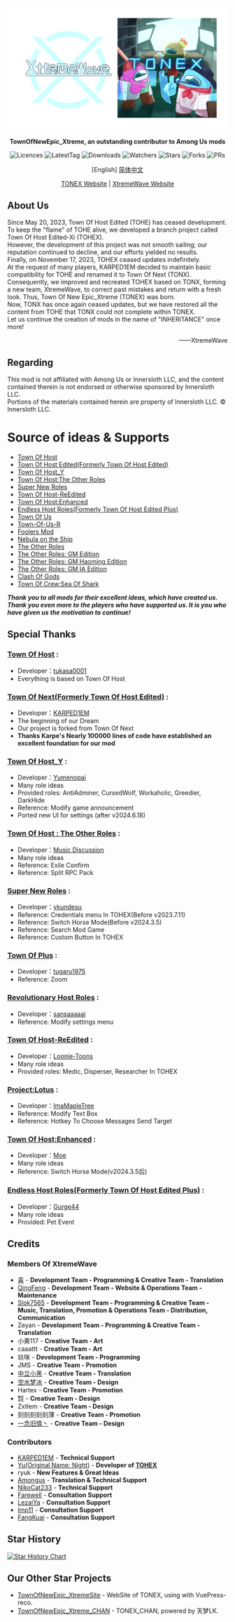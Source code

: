 <div align="center">
	
![XtremeWave-TONEX](Assets/XtremeWave-TONEX.png)

**TownOfNewEpic_Xtreme, an outstanding contributor to Among Us mods**

<img src="https://badgen.net/github/license/XtremeWave/TownOfNewEpic_Xtreme" alt="Licences">
<img src="https://badgen.net/github/tag/XtremeWave/TownOfNewEpic_Xtreme" alt="LatestTag">
<img src="https://badgen.net/github/assets-dl/XtremeWave/TownOfNewEpic_Xtreme" alt="Downloads">
<img src="https://badgen.net/github/watchers/XtremeWave/TownOfNewEpic_Xtreme" alt="Watchers">
<img src="https://badgen.net/github/stars/XtremeWave/TownOfNewEpic_Xtreme" alt="Stars">
<img src="https://badgen.net/github/forks/XtremeWave/TownOfNewEpic_Xtreme" alt="Forks">
<img src="https://badgen.net/github/prs/XtremeWave/TownOfNewEpic_Xtreme" alt="PRs">

[English] [简体中文](README_zh.md)

[TONEX Website](https://tonex.cc) | [XtremeWave Website](https://www.xtreme.net.cn)

</div>

## About Us
Since May 20, 2023, Town Of Host Edited (TOHE) has ceased development. <br>
To keep the "flame" of TOHE alive, we developed a branch project called Town Of Host Edited-Xi (TOHEX).<br>
However, the development of this project was not smooth sailing; our reputation continued to decline, and our efforts yielded no results.<br>
Finally, on November 17, 2023, TOHEX ceased updates indefinitely.<br>
At the request of many players, KARPED1EM decided to maintain basic compatibility for TOHE and renamed it to Town Of Next (TONX).<br>
Consequently, we improved and recreated TOHEX based on TONX, forming a new team, XtremeWave, to correct past mistakes and return with a fresh look. Thus, Town Of New Epic_Xtreme (TONEX) was born.<br>
Now, TONX has once again ceased updates, but we have restored all the content from TOHE that TONX could not complete within TONEX.<br>
Let us continue the creation of mods in the name of "INHERITANCE" once more!

<div align="right">
——XtremeWave
</div>

## Regarding
This mod is not affiliated with Among Us or Innersloth LLC, and the content contained therein is not endorsed or otherwise sponsored by Innersloth LLC.<br>
Portions of the materials contained herein are property of Innersloth LLC. © Innersloth LLC.

# Source of ideas & Supports
 - [Town Of Host](https://github.com/tukasa0001/TownOfHost)
 - [Town Of Host Edited(Formerly Town Of Host Edited)](https://github.com/KARPED1EM/TownOfHostEdited)
 - [Town Of Host_Y](https://github.com/Yumenopai/TownOfHost_Y)
 - [Town Of Host:The Other Roles](https://github.com/music-discussion/TownOfHost-TheOtherRoles)
 - [Super New Roles](https://github.com/ykundesu/SuperNewRoles)
 - [Town Of Host-ReEdited](https://github.com/Loonie-Toons/TownOfHost-ReEdited)
 - [Town Of Host:Enhanced](https://github.com/0xDrMoe/TownofHost-Enhanced)
 - [Endless Host Roles(Formerly Town Of Host Edited Plus)](https://github.com/Gurge44/EndlessHostRoles)
 - [Town Of Us](https://github.com/Loonie-Toons/TownOfHost-ReEdited)
 - [Town-Of-Us-R](https://github.com/eDonnes124/Town-Of-Us-R)
 - [Foolers Mod](https://github.com/MengTube/Foolers-Mod)
 - [Nebula on the Ship](https://github.com/Dolly1016/Nebula)
 - [The Other Roles](https://github.com/TheOtherRolesAU/TheOtherRoles)
 - [The Other Roles: GM Edition](https://github.com/yukinogatari/TheOtherRoles-GM)
 - [The Other Roles: GM Haoming Edition](https://github.com/haoming37/TheOtherRoles-GM-Haoming)
 - [The Other Roles: GM IA Edition](https://github.com/dabao40/TheOtherRolesGMIA)
 - [Clash Of Gods](https://github.com/CognifyDev/ClashOfGods)
 - [Town Of Crew:Sea Of Shark](https://github.com/yiTOC/TOCS)
 
***Thank you to all mods for their excellent ideas, which have created us.***<br>
***Thank you even more to the players who have supported us. It is you who have given us the motivation to continue!***

## Special Thanks
### [Town Of Host](https://github.com/tukasa0001/TownOfHost) :
 - Developer：[tukasa0001](https://github.com/tukasa0001)
 - Everything is based on Town Of Host
### [Town Of Next(Formerly Town Of Host Edited)](https://github.com/KARPED1EM/TownOfHostEdited) : 
 - Developer：[KARPED1EM](https://github.com/KARPED1EM)
 - The beginning of our Dream
 - Our project is forked from Town Of Next 
 - **Thanks Karpe's Nearly 100000 lines of code have established an excellent foundation for our mod**
### [Town Of Host_Y](https://github.com/Yumenopai/TownOfHost_Y) :
- Developer：[Yumenopai](https://github.com/Yumenopai)
- Many role ideas
- Provided roles: AntiAdminer, CursedWolf, Workaholic, Greedier, DarkHide
- Reference: Modify game announcement
- Ported new UI for settings (after v2024.6.18)
### [Town Of Host : The Other Roles](https://github.com/music-discussion/TownOfHost-TheOtherRoles) :
- Developer：[Music Discussion](https://github.com/music-discussion)
- Many role ideas
- Reference: Exile Confirm
- Reference: Split RPC Pack
### [Super New Roles](https://github.com/ykundesu/SuperNewRoles) :
- Developer：[ykundesu](https://github.com/ykundesu)
- Reference: Credentials menu In TOHEX(Before v2023.7.11)
- Reference: Switch Horse Mode(Before v2024.3.5)
- Reference: Search Mod Game
- Reference: Custom Button In TOHEX
### [Town Of Plus](https://github.com/tugaru1975/TownOfPlus) :
 - Developer：[tugaru1975](https://github.com/tugaru1975)
 - Reference: Zoom
### [Revolutionary Host Roles](https://github.com/sansaaaaai/Revolutionary-host-roles) :
- Developer：[sansaaaaai](https://github.com/sansaaaaai)
- Reference: Modify settings menu 
### [Town Of Host-ReEdited](https://github.com/Loonie-Toons/TownOfHost-ReEdited) :
- Developer：[Loonie-Toons](https://github.com/Loonie-Toons)
- Many role ideas
- Provided roles: Medic, Disperser, Researcher In TOHEX
### [Project:Lotus](https://github.com/ImaMapleTree/Lotus) :
- Developer：[ImaMapleTree](https://github.com/ImaMapleTree)
- Reference: Modify Text Box
- Reference: Hotkey To Choose Messages Send Target
### [Town Of Host:Enhanced](https://github.com/0xDrMoe/TownofHost-Enhanced) :
- Developer：[Moe](https://github.com/0xDrMoe)
- Many role ideas
- Reference: Switch Horse Mode(v2024.3.5后)
### [Endless Host Roles(Formerly Town Of Host Edited Plus)](https://github.com/Gurge44/EndlessHostRoles) :
- Developer：[Gurge44](https://github.com/Gurge44)
- Many role ideas
- Provided: Pet Event

## Credits
### Members Of XtremeWave
 - [喜](https://github.com/Xieiawa) - **Development Team - Programming &amp; Creative Team - Translation**
 - [QingFeng](https://github.com/QingFeng-awa) - **Development Team - Website &amp; Operations Team - Maintenance**
 - [Slok7565](https://github.com/Slok7565) - **Development Team - Programming &amp; Creative Team - Music, Translation, Promotion &amp; Operations Team - Distribution, Communication**
 - Zeyan - **Development Team - Programming & Creative Team - Translation**
 - 小黄117 - **Creative Team - Art**
 - caaattt - **Creative Team - Art**
 - 玖咪 - **Development Team - Programming**
 - JMS - **Creative Team - Promotion**
 - [中立小黑](https://github.com/ZhongLiXiaoHei) - **Creative Team - Translation**
 - [空水梦冰](https://github.com/Miaoice) - **Creative Team - Design**
 - Hartex - **Creative Team - Promotion**
 - ㍿ - **Creative Team - Design**
 - Zxtlem - **Creative Team - Design**
 - 刻刻刻刻刻薄 - **Creative Team - Promotion**
 - [一念旧情丶](https://github.com/ynjq) - **Creative Team - Design**

### Contributors
 - [KARPED1EM](https://github.com/KARPED1EM) - **Technical Support**
 - [Yu(Original Name: Night)](https://github.com/night-gua) - **Developer of [TOHEX](https://tohex.cc)**
 - ryuk - **New Features &amp; Great Ideas**
 - [Amongus](https://github.com/XiezibanWrite) - **Translation &amp; Technical Support**
 - [NikoCat233](https://github.com/NikoCat233) - **Technical Support**
 - [Farewell](https://github.com/ksduye) - **Consultation Support**
 - [LezaiYa](https://github.com/LezaiYa1) - **Consultation Support**
 - [Imp11](https://github.com/dabao40) - **Consultation Support**
 - [FangKuai](https://github.com/FangKuaiYa) - **Consultation Support**

## Star History
[![Star History Chart](https://api.star-history.com/svg?repos=XtremeWave/TownOfNewEpic_Xtreme&type=Date)](https://star-history.com/#XtremeWave/TownOfNewEpic_Xtreme&Date)

## Our Other Star Projects
 - [TownOfNewEpic_XtremeSite](https://github.com/XtremeWave/TownOfNewEpic_XtremeSite) - WebSite of TONEX, using with VuePress-reco.
 - [TownOfNewEpic_Xtreme_CHAN](https://github.com/XtremeWave/TownOfNewEpic_Xtreme_CHAN) - TONEX_CHAN, powered by 天梦LK.
